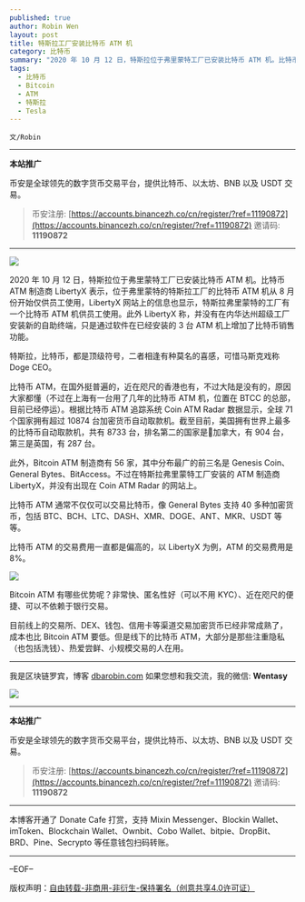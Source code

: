 ```yaml
---
published: true
author: Robin Wen
layout: post
title: 特斯拉工厂安装比特币 ATM 机
category: 比特币
summary: "2020 年 10 月 12 日，特斯拉位于弗里蒙特工厂已安装比特币 ATM 机。比特币 ATM 制造商 LibertyX 表示，位于弗里蒙特的特斯拉工厂的比特币 ATM 机从 8 月份开始仅供员工使用，LibertyX 网站上的信息也显示，特斯拉弗里蒙特的工厂有一个比特币 ATM 机供员工使用。此外 LibertyX 称，并没有在内华达州超级工厂安装新的自助终端，只是通过软件在已经安装的 3 台 ATM 机上增加了比特币销售功能。目前线上的交易所、DEX、钱包、信用卡等渠道交易加密货币已经非常成熟了，成本也比 Bitcoin ATM 要低。但是线下的比特币 ATM，大部分是那些注重隐私（也包括洗钱）、热爱尝鲜、小规模交易的人在用。"
tags:
  - 比特币
  - Bitcoin
  - ATM
  - 特斯拉
  - Tesla
---
```


`文/Robin`

***

**本站推广**

币安是全球领先的数字货币交易平台，提供比特币、以太坊、BNB 以及 USDT 交易。

> 币安注册: [https://accounts.binancezh.co/cn/register/?ref=11190872](https://accounts.binancezh.co/cn/register/?ref=11190872)
> 邀请码: **11190872**

***

![](https://cdn.dbarobin.com/b9xln75.png)

2020 年 10 月 12 日，特斯拉位于弗里蒙特工厂已安装比特币 ATM 机。比特币 ATM 制造商 LibertyX 表示，位于弗里蒙特的特斯拉工厂的比特币 ATM 机从 8 月份开始仅供员工使用，LibertyX 网站上的信息也显示，特斯拉弗里蒙特的工厂有一个比特币 ATM 机供员工使用。此外 LibertyX 称，并没有在内华达州超级工厂安装新的自助终端，只是通过软件在已经安装的 3 台 ATM 机上增加了比特币销售功能。

特斯拉，比特币，都是顶级符号，二者相逢有种莫名的喜感，可惜马斯克戏称 Doge CEO。

比特币 ATM，在国外挺普遍的，近在咫尺的香港也有，不过大陆是没有的，原因大家都懂（不过在上海有一台用了几年的比特币 ATM 机，位置在 BTCC 的总部，目前已经停运）。根据比特币 ATM 追踪系统 Coin ATM Radar 数据显示，全球 71 个国家拥有超过 10874 台加密货币自动取款机。截至目前，美国拥有世界上最多的比特币自动取款机，共有 8733 台，排名第二的国家是加拿大，有 904 台，第三是英国，有 287 台。

此外，Bitcoin ATM 制造商有 56 家，其中分布最广的前三名是 Genesis Coin、General Bytes、BitAccess。不过在特斯拉弗里蒙特工厂安装的 ATM 制造商 LibertyX，并没有出现在 Coin ATM Radar 的网站上。

比特币 ATM 通常不仅仅可以交易比特币，像 General Bytes 支持 40 多种加密货币，包括 BTC、BCH、LTC、DASH、XMR、DOGE、ANT、MKR、USDT 等等。

比特币 ATM 的交易费用一直都是偏高的，以 LibertyX 为例，ATM 的交易费用是 8%。

![](https://cdn.dbarobin.com/pekx1ov.png)

Bitcoin ATM 有哪些优势呢？非常快、匿名性好（可以不用 KYC）、近在咫尺的便捷、可以不依赖于银行交易。

目前线上的交易所、DEX、钱包、信用卡等渠道交易加密货币已经非常成熟了，成本也比 Bitcoin ATM 要低。但是线下的比特币 ATM，大部分是那些注重隐私（也包括洗钱）、热爱尝鲜、小规模交易的人在用。

***

我是区块链罗宾，博客 [dbarobin.com](https://dbarobin.com/)
如果您想和我交流，我的微信: **Wentasy**

![](https://cdn.dbarobin.com/v4yywe2.png)

***

**本站推广**

币安是全球领先的数字货币交易平台，提供比特币、以太坊、BNB 以及 USDT 交易。

> 币安注册: [https://accounts.binancezh.co/cn/register/?ref=11190872](https://accounts.binancezh.co/cn/register/?ref=11190872)
> 邀请码: **11190872**

***

本博客开通了 Donate Cafe 打赏，支持 Mixin Messenger、Blockin Wallet、imToken、Blockchain Wallet、Ownbit、Cobo Wallet、bitpie、DropBit、BRD、Pine、Secrypto 等任意钱包扫码转账。

<center>
    <div class="--donate-button"
         data-button-id="f8b9df0d-af9a-460d-8258-d3f435445075"
    ></div>
</center>

***

–EOF–

版权声明：[自由转载-非商用-非衍生-保持署名（创意共享4.0许可证）](http://creativecommons.org/licenses/by-nc-nd/4.0/deed.zh)